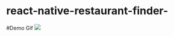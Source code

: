 # react-native-restaurant-finder-
#Demo Gif
  ![](https://drive.google.com/file/d/0B6cfp9VooPRVbldhRDRfVkZuMEU/view)
